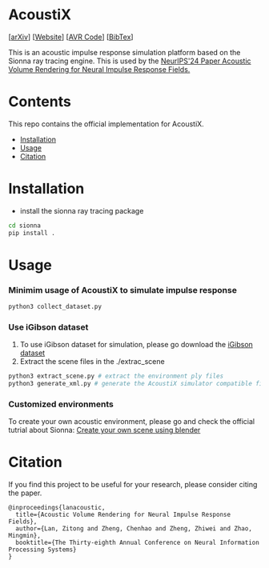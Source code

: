 # AcoustiX
[[arXiv](https://arxiv.org/abs/2411.06307)] [[Website](https://zitonglan.github.io/project/avr/avr.html)] [[AVR Code](https://github.com/ZitongLan/AVR)] [[BibTex](#citation)] 


This is an acoustic impulse response simulation platform based on the Sionna ray tracing engine. This is used by the [NeurIPS'24 Paper Acoustic Volume Rendering for Neural Impulse Response Fields.]((https://arxiv.org/abs/2411.06307)) 

# Contents
This repo contains the official implementation for AcoustiX.
- [Installation](#installation)
- [Usage](#usage)
- [Citation](#citation)


# Installation
* install the sionna ray tracing package
```sh
cd sionna
pip install .
```


# Usage
### Minimim usage of AcoustiX to simulate impulse response
```sh
python3 collect_dataset.py
```

### Use iGibson dataset 
1. To use iGibson dataset for simulation, please go download the [iGibson dataset](https://svl.stanford.edu/igibson/)
2. Extract the scene files in the ./extrac_scene
```sh
python3 extract_scene.py # extract the environment ply files
python3 generate_xml.py # generate the AcoustiX simulator compatible files .XML
```


### Customized environments
To create your own acoustic environment, please go and check the official tutrial about Sionna: [Create your own scene using blender](https://www.youtube.com/watch?v=7xHLDxUaQ7c)



# Citation
If you find this project to be useful for your research, please consider citing the paper.
```
@inproceedings{lanacoustic,
  title={Acoustic Volume Rendering for Neural Impulse Response Fields},
  author={Lan, Zitong and Zheng, Chenhao and Zheng, Zhiwei and Zhao, Mingmin},
  booktitle={The Thirty-eighth Annual Conference on Neural Information Processing Systems}
}
```
